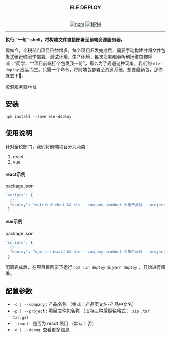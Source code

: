 <h3 align="center" style="margin: 30px 0 35px;">ELE DEPLOY</h3>
<p align="center">
  <a href="https://www.npmjs.com/package/ele-deploy"><img alt="npm" src="https://img.shields.io/npm/v/ele-deploy"></a>
  <a href="https://raw.githubusercontent.com/AngusYang9/ele-deploy/master/LICENSE"><img alt="NPM" src="https://img.shields.io/npm/l/ele-deploy"></a>
</p>

---

**执行 “一句” shell，将构建文件直接部署至前端资源服务器。**

现如今，全税部门项目日益增多，每个项目开发完成后，需要手动构建并将文件包发送给运维同学部署。测试环境、生产环境，每次部署都会听到运维向你呼喊：“同学，**项目前端打个包发我一份”，那么为了规避这种现象，我们的 `ele-deploy` 应运而生。只需一个命令，将前端包部署至资源系统，想要最新包，那你就去下👋。

[资源服务器地址](http://121.36.50.216:4002)

## 安装

```
npm install --save ele-deploy
```

## 使用说明

针对全税部门，我们将前端项目分为两类：

1. react
2. vue

#### react示例

package.json

```javascript
"scripts": {
  //...
  "deploy": "matriks2 dest && ele --company product-大象产品线 --project declare-react.zip --react"
 }
```

#### vue示例

package.json

```javascript
"scripts": {
  //...
  "deploy": "npm run build && ele --company product-大象产品线 --project declare-vue.zip"
 }
```

配置完成后，在项目根目录下运行 `npm run deploy` 或 `yarn deploy` ，开始进行部署。

## 配置参数

- `-c | --company` : 产品名称 （格式：产品英文名-产品中文名）
- `-p | --project` : 项目文件包名称 （支持三种后缀名格式：`.zip` `.tar` `tar.gz`）
- `--react` : 是否为 react 项目 （默认：否）
- `-d | --debug`: 查看更多信息
